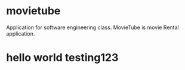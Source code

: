 # movietube
Application for software engineering class. MovieTube is movie Rental application.

# hello world testing123